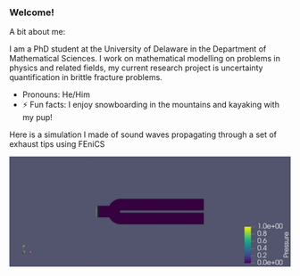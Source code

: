 ### Welcome!


A bit about me:

I am a PhD student at the University of Delaware in the Department of Mathematical Sciences.
I work on mathematical modelling on problems in physics and related fields, my current research project is uncertainty quantification in brittle fracture problems.

- Pronouns: He/Him
- ⚡ Fun facts: I enjoy snowboarding in the mountains and kayaking with my pup!

Here is a simulation I made of sound waves propagating through a set of exhaust tips using FEniCS

![Modelling sound waves in a set of exhaust tips](exhaust-init.gif)
